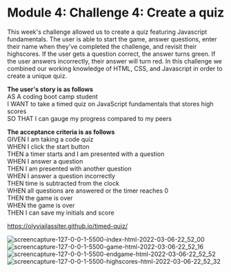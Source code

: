 # Module 4: Challenge 4: Create a quiz

This week's challenge allowed us to create a quiz featuring Javascript fundamentals. The user is able to start the game, answer questions, enter their name when they've completed the challenge, and revisit their highscores. If the user gets a question correct, the answer turns green. If the user answers incorrectly, their answer will turn red. In this challenge we combined our working knowledge of HTML, CSS, and Javascript in order to create a unique quiz.

<b>The user's story is as follows</b><br>
AS A coding boot camp student<br>
I WANT to take a timed quiz on JavaScript fundamentals that stores high scores<br>
SO THAT I can gauge my progress compared to my peers<br>

<b>The acceptance criteria is as follows</b><br>
GIVEN I am taking a code quiz<br>
WHEN I click the start button<br>
THEN a timer starts and I am presented with a question<br>
WHEN I answer a question<br>
THEN I am presented with another question<br>
WHEN I answer a question incorrectly<br>
THEN time is subtracted from the clock<br>
WHEN all questions are answered or the timer reaches 0<br>
THEN the game is over<br>
WHEN the game is over<br>
THEN I can save my initials and score<br>

https://olyviajlassiter.github.io/timed-quiz/

![screencapture-127-0-0-1-5500-index-html-2022-03-06-22_52_00](https://user-images.githubusercontent.com/97003486/156970222-bb259878-9bd4-4ae5-b647-51d62ed0a39f.png)
![screencapture-127-0-0-1-5500-game-html-2022-03-06-22_52_16](https://user-images.githubusercontent.com/97003486/156970219-b5d308ab-a45e-425a-a567-80fb1ce2d2f8.png)
![screencapture-127-0-0-1-5500-endgame-html-2022-03-06-22_52_52](https://user-images.githubusercontent.com/97003486/156970218-3fea1fb7-4948-40e0-88e7-7973bf973c32.png)
![screencapture-127-0-0-1-5500-highscores-html-2022-03-06-22_52_32](https://user-images.githubusercontent.com/97003486/156970220-c9e7cb75-1450-4d5f-952c-780369bfc38f.png)



